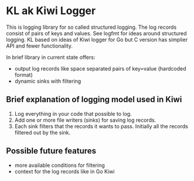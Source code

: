 # KL ak Kiwi Logger

This is logging library for so called structured logging. The log
records consist of pairs of keys and values. See logfmt for ideas
around structured logging. KL based on ideas of Kiwi logger for Go
but C version has simplier API and fewer functionality.

In brief library in current state offers:

- output log records like space separated pairs of key=value
  (hardcoded format)
- dynamic sinks with filtering

## Brief explanation of logging model used in Kiwi

1. Log everything in your code that possible to log.
2. Add one or more file writers (sinks) for saving log records.
3. Each sink filters that the records it wants to pass. Initially
   all the records filtered out by the sink.

## Possible future features

- more available conditions for filtering
- context for the log records like in Go Kiwi
